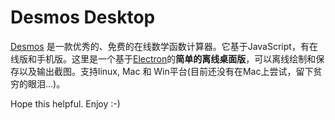# Desmos Desktop

[Desmos](https://cul.acme.ml) 是一款优秀的、免费的在线数学函数计算器。它基于JavaScript，有在线版和手机版。这里是一个基于[Electron](http://electron.atom.io/)的**简单的离线桌面版**，可以离线绘制和保存以及输出截图。支持linux, Mac 和 Win平台(目前还没有在Mac上尝试，留下贫穷的眼泪...)。

Hope this helpful. Enjoy :-)
